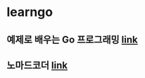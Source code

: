 # learngo
## 예제로 배우는 Go 프로그래밍 [link](http://golang.site/Go/Basics)
## 노마드코더 [link](https://nomadcoders.co/go-for-beginners)